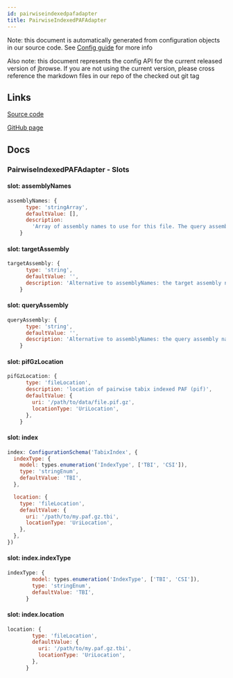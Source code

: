 ```yaml
---
id: pairwiseindexedpafadapter
title: PairwiseIndexedPAFAdapter
---
```


Note: this document is automatically generated from configuration objects in our
source code. See [Config guide](/docs/config_guide) for more info

Also note: this document represents the config API for the current released
version of jbrowse. If you are not using the current version, please cross
reference the markdown files in our repo of the checked out git tag

## Links

[Source code](https://github.com/GMOD/jbrowse-components/blob/main/plugins/comparative-adapters/src/PairwiseIndexedPAFAdapter/configSchema.ts)

[GitHub page](https://github.com/GMOD/jbrowse-components/tree/main/website/docs/config/PairwiseIndexedPAFAdapter.md)

## Docs

### PairwiseIndexedPAFAdapter - Slots

#### slot: assemblyNames

```js
assemblyNames: {
      type: 'stringArray',
      defaultValue: [],
      description:
        'Array of assembly names to use for this file. The query assembly name is the first value in the array, target assembly name is the second',
    }
```

#### slot: targetAssembly

```js
targetAssembly: {
      type: 'string',
      defaultValue: '',
      description: 'Alternative to assemblyNames: the target assembly name',
    }
```

#### slot: queryAssembly

```js
queryAssembly: {
      type: 'string',
      defaultValue: '',
      description: 'Alternative to assemblyNames: the query assembly name',
    }
```

#### slot: pifGzLocation

```js
pifGzLocation: {
      type: 'fileLocation',
      description: 'location of pairwise tabix indexed PAF (pif)',
      defaultValue: {
        uri: '/path/to/data/file.pif.gz',
        locationType: 'UriLocation',
      },
    }
```

#### slot: index

```js
index: ConfigurationSchema('TabixIndex', {
  indexType: {
    model: types.enumeration('IndexType', ['TBI', 'CSI']),
    type: 'stringEnum',
    defaultValue: 'TBI',
  },

  location: {
    type: 'fileLocation',
    defaultValue: {
      uri: '/path/to/my.paf.gz.tbi',
      locationType: 'UriLocation',
    },
  },
})
```

#### slot: index.indexType

```js
indexType: {
        model: types.enumeration('IndexType', ['TBI', 'CSI']),
        type: 'stringEnum',
        defaultValue: 'TBI',
      }
```

#### slot: index.location

```js
location: {
        type: 'fileLocation',
        defaultValue: {
          uri: '/path/to/my.paf.gz.tbi',
          locationType: 'UriLocation',
        },
      }
```

